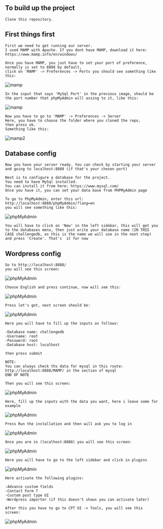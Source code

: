 ## To build up the project
```
Clone this repository.
```
## First things first
```
First we need to get running our server. 
I used MAMP with Apache. If you dont have MAMP, download it here:
https://www.mamp.info/en/windows/

Once you have MAMP, you just have to set your port of preference, normally is set to 8888 by default, 
click on 'MAMP' -> Preferences -> Ports you should see something like this:
```
![mamp](./exampleImages/mampExample.jpg)
```
In the input that says 'MySql Port' in the previous image, should be the port number that phpMyAdmin will assing to it, like this:
```
![mamp](./exampleImages/phpMyAdminPort.jpeg)
```
Now you have to go to 'MAMP' -> Preferences -> Server
Here, you have to choose the folder where you cloned the repo,
then press ok.
Something like this:
```
![mamp2](./exampleImages/mampExample2server.jpg)
## Database config
```
Now you have your server ready. You can check by starting your server
and going to localhost:8888 (if that's your chosen port)

Next is to configure a database for the project.
You need to have MySql installed.
You can install it from here: https://www.mysql.com/
Once you have it, you can set your data base from PHPMyAdmin page

To go to PhpMyAdmin, enter this url:
http://localhost:8888/phpMyAdmin/?lang=en
you will see something like this:
```
![phpMyAdmin](./exampleImages/phpmyadmin.jpg)
```
You will have to click on 'New' in the left sidebar, this will get you
to the databases menu, then just write your database name (IN THIS CASE challengedb, as this is the name we will use in the next step) and press 'Create'. That's  it for now
```
## Wordpress config
 ```
Go to http://localhost:8888/
you will see this screen: 
```
![phpMyAdmin](./exampleImages/wordpress1.jpeg)
 ```
Choose English and press continue, now will see this:
```
![phpMyAdmin](./exampleImages/wordpress2.jpeg)
 ```
Press let's got, next screen should be:
```
![phpMyAdmin](./exampleImages/wordpress3.jpeg)
 ```
Here you will have to fill up the inputs as follows:

-Database name: challengedb
-Username: root
-Password: root
-Database host: localhost

then press submit

NOTE:
You can always check ths data for mysql in this route:
http://localhost:8888/MAMP/ in the section of mysql
END OF NOTE

Then you will see this screen:
```
![phpMyAdmin](./exampleImages/wordpress8.jpeg)
 ```
Here, fill up the inputs with the data you want, here i leave some for example
```
![phpMyAdmin](./exampleImages/wordpress4.jpeg)
 ```
Press Run the installation and then will ask you to log in
```
![phpMyAdmin](./exampleImages/wordpress5.jpeg)
 ```
Once you are in (localhost:8888) you will see this screen:
```
![phpMyAdmin](./exampleImages/wordpress6.jpeg)
 ```
Here you will have to go to the left sidebar and click in plugins
```
![phpMyAdmin](./exampleImages/wordpress7.jpeg)
 ```
Here activate the following plugins:

-Advance custom fields
-Contact Form 7
-Custom post type UI
-Wordpress importer (if this doesn't shows you can activate later)

After this you have to go to CPT UI -> Tools, you will see this screen:
```
![phpMyAdmin](./exampleImages/wordpress8.jpeg)